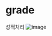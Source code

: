 # grade
성적처리 
![image](https://user-images.githubusercontent.com/123048555/213369936-8a504f90-62aa-448d-b5d2-626225139f9d.png)
